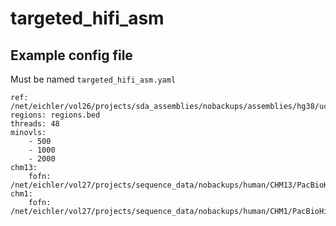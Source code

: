 # targeted_hifi_asm


## Example config file
Must be named `targeted_hifi_asm.yaml`
```
ref: /net/eichler/vol26/projects/sda_assemblies/nobackups/assemblies/hg38/ucsc.hg38.no_alts.fasta
regions: regions.bed
threads: 48
minovls:
    - 500
    - 1000
    - 2000
chm13:
    fofn: /net/eichler/vol27/projects/sequence_data/nobackups/human/CHM13/PacBioHiFi/20_kbp_insert_hifi_beta/fastq.fofn
chm1:
    fofn: /net/eichler/vol27/projects/sequence_data/nobackups/human/CHM1/PacBioHiFi/chm1_10kbp_hifi.fofn
```
